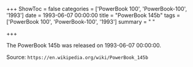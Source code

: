 +++
ShowToc = false
categories = ['PowerBook 100', 'PowerBook-100', '1993']
date = 1993-06-07 00:00:00
title = "PowerBook 145b"
tags = ['PowerBook 100', 'PowerBook-100', '1993']
summary = " "

+++

The PowerBook 145b was released on 1993-06-07 00:00:00.

Source: `https://en.wikipedia.org/wiki/PowerBook_145b`


